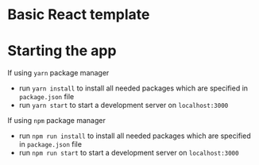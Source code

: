# Basic React template

# Starting the app

If using `yarn` package manager

- run `yarn install` to install all needed packages which are specified in
  `package.json` file
- run `yarn start` to start a development server on `localhost:3000`

If using `npm` package manager

- run `npm run install` to install all needed packages which are specified in
  `package.json` file
- run `npm run start` to start a development server on `localhost:3000`
